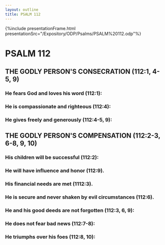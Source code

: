 ```yaml
---
layout: outline
title: PSALM 112
---
```

{%include presentationFrame.html presentationSrc="/Expository/ODP/Psalms/PSALM%20112.odp"%}

# PSALM 112 
## THE GODLY PERSON\'S CONSECRATION (112:1, 4-5, 9) 
###  He fears God and loves his word (112:1): 
###  He is compassionate and righteous (112:4): 
###  He gives freely and generously (112:4-5, 9): 
## THE GODLY PERSON\'S COMPENSATION (112:2-3, 6-8, 9, 10) 
###  His children will be successful (112:2): 
###  He will have influence and honor (112:9). 
###  His financial needs are met (1112:3). 
###  He is secure and never shaken by evil circumstances (112:6). 
###  He and his good deeds are not forgotten (112:3, 6, 9): 
###  He does not fear bad news (112:7-8): 
###  He triumphs over his foes (112:8, 10): 
